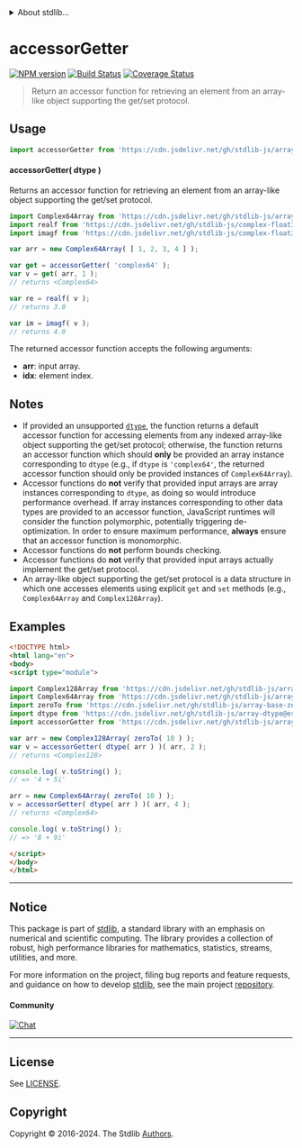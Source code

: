 <!--

@license Apache-2.0

Copyright (c) 2022 The Stdlib Authors.

Licensed under the Apache License, Version 2.0 (the "License");
you may not use this file except in compliance with the License.
You may obtain a copy of the License at

   http://www.apache.org/licenses/LICENSE-2.0

Unless required by applicable law or agreed to in writing, software
distributed under the License is distributed on an "AS IS" BASIS,
WITHOUT WARRANTIES OR CONDITIONS OF ANY KIND, either express or implied.
See the License for the specific language governing permissions and
limitations under the License.

-->


<details>
  <summary>
    About stdlib...
  </summary>
  <p>We believe in a future in which the web is a preferred environment for numerical computation. To help realize this future, we've built stdlib. stdlib is a standard library, with an emphasis on numerical and scientific computation, written in JavaScript (and C) for execution in browsers and in Node.js.</p>
  <p>The library is fully decomposable, being architected in such a way that you can swap out and mix and match APIs and functionality to cater to your exact preferences and use cases.</p>
  <p>When you use stdlib, you can be absolutely certain that you are using the most thorough, rigorous, well-written, studied, documented, tested, measured, and high-quality code out there.</p>
  <p>To join us in bringing numerical computing to the web, get started by checking us out on <a href="https://github.com/stdlib-js/stdlib">GitHub</a>, and please consider <a href="https://opencollective.com/stdlib">financially supporting stdlib</a>. We greatly appreciate your continued support!</p>
</details>

# accessorGetter

[![NPM version][npm-image]][npm-url] [![Build Status][test-image]][test-url] [![Coverage Status][coverage-image]][coverage-url] <!-- [![dependencies][dependencies-image]][dependencies-url] -->

> Return an accessor function for retrieving an element from an array-like object supporting the get/set protocol.

<!-- Section to include introductory text. Make sure to keep an empty line after the intro `section` element and another before the `/section` close. -->

<section class="intro">

</section>

<!-- /.intro -->

<!-- Package usage documentation. -->



<section class="usage">

## Usage

```javascript
import accessorGetter from 'https://cdn.jsdelivr.net/gh/stdlib-js/array-base-accessor-getter@esm/index.mjs';
```

#### accessorGetter( dtype )

Returns an accessor function for retrieving an element from an array-like object supporting the get/set protocol.

```javascript
import Complex64Array from 'https://cdn.jsdelivr.net/gh/stdlib-js/array-complex64@esm/index.mjs';
import realf from 'https://cdn.jsdelivr.net/gh/stdlib-js/complex-float32-real@esm/index.mjs';
import imagf from 'https://cdn.jsdelivr.net/gh/stdlib-js/complex-float32-imag@esm/index.mjs';

var arr = new Complex64Array( [ 1, 2, 3, 4 ] );

var get = accessorGetter( 'complex64' );
var v = get( arr, 1 );
// returns <Complex64>

var re = realf( v );
// returns 3.0

var im = imagf( v );
// returns 4.0
```

The returned accessor function accepts the following arguments:

-   **arr**: input array.
-   **idx**: element index.

</section>

<!-- /.usage -->

<!-- Package usage notes. Make sure to keep an empty line after the `section` element and another before the `/section` close. -->

<section class="notes">

## Notes

-   If provided an unsupported [`dtype`][@stdlib/array/dtypes], the function returns a default accessor function for accessing elements from any indexed array-like object supporting the get/set protocol; otherwise, the function returns an accessor function which should **only** be provided an array instance corresponding to `dtype` (e.g., if `dtype` is `'complex64'`, the returned accessor function should only be provided instances of `Complex64Array`).
-   Accessor functions do **not** verify that provided input arrays are array instances corresponding to `dtype`, as doing so would introduce performance overhead. If array instances corresponding to other data types are provided to an accessor function, JavaScript runtimes will consider the function polymorphic, potentially triggering de-optimization. In order to ensure maximum performance, **always** ensure that an accessor function is monomorphic.
-   Accessor functions do **not** perform bounds checking.
-   Accessor functions do **not** verify that provided input arrays actually implement the get/set protocol.
-   An array-like object supporting the get/set protocol is a data structure in which one accesses elements using explicit `get` and `set` methods (e.g., `Complex64Array` and `Complex128Array`).

</section>

<!-- /.notes -->

<!-- Package usage examples. -->

<section class="examples">

## Examples

<!-- eslint no-undef: "error" -->

```html
<!DOCTYPE html>
<html lang="en">
<body>
<script type="module">

import Complex128Array from 'https://cdn.jsdelivr.net/gh/stdlib-js/array-complex128@esm/index.mjs';
import Complex64Array from 'https://cdn.jsdelivr.net/gh/stdlib-js/array-complex64@esm/index.mjs';
import zeroTo from 'https://cdn.jsdelivr.net/gh/stdlib-js/array-base-zero-to@esm/index.mjs';
import dtype from 'https://cdn.jsdelivr.net/gh/stdlib-js/array-dtype@esm/index.mjs';
import accessorGetter from 'https://cdn.jsdelivr.net/gh/stdlib-js/array-base-accessor-getter@esm/index.mjs';

var arr = new Complex128Array( zeroTo( 10 ) );
var v = accessorGetter( dtype( arr ) )( arr, 2 );
// returns <Complex128>

console.log( v.toString() );
// => '4 + 5i'

arr = new Complex64Array( zeroTo( 10 ) );
v = accessorGetter( dtype( arr ) )( arr, 4 );
// returns <Complex64>

console.log( v.toString() );
// => '8 + 9i'

</script>
</body>
</html>
```

</section>

<!-- /.examples -->

<!-- Section to include cited references. If references are included, add a horizontal rule *before* the section. Make sure to keep an empty line after the `section` element and another before the `/section` close. -->

<section class="references">

</section>

<!-- /.references -->

<!-- Section for related `stdlib` packages. Do not manually edit this section, as it is automatically populated. -->

<section class="related">

</section>

<!-- /.related -->

<!-- Section for all links. Make sure to keep an empty line after the `section` element and another before the `/section` close. -->


<section class="main-repo" >

* * *

## Notice

This package is part of [stdlib][stdlib], a standard library with an emphasis on numerical and scientific computing. The library provides a collection of robust, high performance libraries for mathematics, statistics, streams, utilities, and more.

For more information on the project, filing bug reports and feature requests, and guidance on how to develop [stdlib][stdlib], see the main project [repository][stdlib].

#### Community

[![Chat][chat-image]][chat-url]

---

## License

See [LICENSE][stdlib-license].


## Copyright

Copyright &copy; 2016-2024. The Stdlib [Authors][stdlib-authors].

</section>

<!-- /.stdlib -->

<!-- Section for all links. Make sure to keep an empty line after the `section` element and another before the `/section` close. -->

<section class="links">

[npm-image]: http://img.shields.io/npm/v/@stdlib/array-base-accessor-getter.svg
[npm-url]: https://npmjs.org/package/@stdlib/array-base-accessor-getter

[test-image]: https://github.com/stdlib-js/array-base-accessor-getter/actions/workflows/test.yml/badge.svg?branch=v0.2.2
[test-url]: https://github.com/stdlib-js/array-base-accessor-getter/actions/workflows/test.yml?query=branch:v0.2.2

[coverage-image]: https://img.shields.io/codecov/c/github/stdlib-js/array-base-accessor-getter/main.svg
[coverage-url]: https://codecov.io/github/stdlib-js/array-base-accessor-getter?branch=main

<!--

[dependencies-image]: https://img.shields.io/david/stdlib-js/array-base-accessor-getter.svg
[dependencies-url]: https://david-dm.org/stdlib-js/array-base-accessor-getter/main

-->

[chat-image]: https://img.shields.io/gitter/room/stdlib-js/stdlib.svg
[chat-url]: https://app.gitter.im/#/room/#stdlib-js_stdlib:gitter.im

[stdlib]: https://github.com/stdlib-js/stdlib

[stdlib-authors]: https://github.com/stdlib-js/stdlib/graphs/contributors

[umd]: https://github.com/umdjs/umd
[es-module]: https://developer.mozilla.org/en-US/docs/Web/JavaScript/Guide/Modules

[deno-url]: https://github.com/stdlib-js/array-base-accessor-getter/tree/deno
[deno-readme]: https://github.com/stdlib-js/array-base-accessor-getter/blob/deno/README.md
[umd-url]: https://github.com/stdlib-js/array-base-accessor-getter/tree/umd
[umd-readme]: https://github.com/stdlib-js/array-base-accessor-getter/blob/umd/README.md
[esm-url]: https://github.com/stdlib-js/array-base-accessor-getter/tree/esm
[esm-readme]: https://github.com/stdlib-js/array-base-accessor-getter/blob/esm/README.md
[branches-url]: https://github.com/stdlib-js/array-base-accessor-getter/blob/main/branches.md

[stdlib-license]: https://raw.githubusercontent.com/stdlib-js/array-base-accessor-getter/main/LICENSE

[@stdlib/array/dtypes]: https://github.com/stdlib-js/array-dtypes/tree/esm

</section>

<!-- /.links -->
